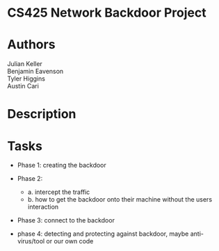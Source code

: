# CS425 Network Backdoor Project #

# Authors #
Julian Keller  
Benjamin Eavenson  
Tyler Higgins  
Austin Cari  

# Description #

# Tasks
- Phase 1: creating the backdoor

- Phase 2: 
    - a. intercept the traffic
    - b. how to get the backdoor onto their machine without the users interaction

- Phase 3: connect to the backdoor

- phase 4: detecting and protecting against backdoor, maybe anti-virus/tool or our own code
